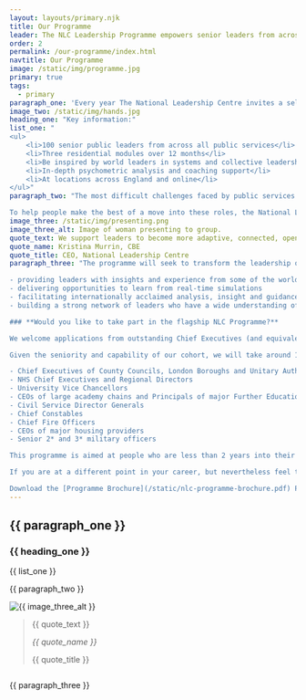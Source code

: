 ```yaml
---
layout: layouts/primary.njk
title: Our Programme
leader: The NLC Leadership Programme empowers senior leaders from across the public sector to work together to realise their potential.
order: 2
permalink: /our-programme/index.html
navtitle: Our Programme
image: /static/img/programme.jpg
primary: true
tags:
  - primary
paragraph_one: 'Every year The National Leadership Centre invites a selection of the UK&rsquo;s most senior leaders from across the spectrum of public services to come together for a challenging, supportive and stretching twelve month development programme.'
image_two: /static/img/hands.jpg
heading_one: "Key information:"
list_one: "
<ul>
	<li>100 senior public leaders from across all public services</li>
	<li>Three residential modules over 12 months</li>
	<li>Be inspired by world leaders in systems and collective leadership</li>
	<li>In-depth psychometric analysis and coaching support</li>
	<li>At locations across England and online</li>
</ul>"
paragraph_two: "The most difficult challenges faced by public services are complex and cross-cutting. People in charge of organisations are trying to achieve strategic outcomes that they can only partly influence. Being accountable for the whole organisation means overseeing a wider range of expertise.

To help people make the best of a move into these roles, the National Leadership Centre is delivering a flagship leadership programme, the first of its kind in bringing together top leaders from across the country."
image_three: /static/img/presenting.png
image_three_alt: Image of woman presenting to group.
quote_text: We support leaders to become more adaptive, connected, open, informed, focused and ethical. In doing so, we are empowering the next generation of leaders to make an even bigger difference to the lives of citizens across the country.
quote_name: Kristina Murrin, CBE
quote_title: CEO, National Leadership Centre
paragraph_three: "The programme will seek to transform the leadership of public services by:

- providing leaders with insights and experience from some of the world’s foremost academics, practitioners and leaders
- delivering opportunities to learn from real-time simulations
- facilitating internationally acclaimed analysis, insight and guidance into participants’ leadership styles and how they can develop and progress
- building a strong network of leaders who have a wide understanding of the work and challenges of their public sector peers

### **Would you like to take part in the flagship NLC Programme?**

We welcome applications from outstanding Chief Executives (and equivalent) of publicly funded organisations delivering public services.

Given the seniority and capability of our cohort, we will take around 100 delegates each year who we expect to be recognised as some of the best leaders in their field or sector. This includes, but is not exclusive to:

- Chief Executives of County Councils, London Boroughs and Unitary Authorities
- NHS Chief Executives and Regional Directors
- University Vice Chancellors
- CEOs of large academy chains and Principals of major Further Education colleges
- Civil Service Director Generals
- Chief Constables
- Chief Fire Officers
- CEOs of major housing providers
- Senior 2* and 3* military officers

This programme is aimed at people who are less than 2 years into their first CEO role.

If you are at a different point in your career, but nevertheless feel that you would benefit from this programme and provide an outstanding return on our investment, we would like to hear from you.

Download the [Programme Brochure](/static/nlc-programme-brochure.pdf) PDF, 2.9MB, 12 pages."
---
```


<div class="leader-bar">
	<div class="container container--sm">
		<h2 class="large-body-text no-margin leader-bar__text">{{ paragraph_one }}</h2>
	</div>
</div>

<div class="image-centralised-text-block">
	<div class="image-centralised-text-block__image" style="background-image: url('{{ image_two }}');"></div>
	<div class="image-centralised-text-block__text">
		<div class="image-centralised-text-block__text__internal">
			<h3 class="h4-style bold">{{ heading_one }}</h3>
			<div class="header-highlight">
				<div class="h3-style">
					{{ list_one }}
				</div>
			</div>
		</div>
	</div>
</div>

<div class="container container--sm dbl-vertical-padding">

{{ paragraph_two }}

</div>

<div class="image-quote-block">
	<div class="container container--wide container--two-col">
		<div class="column">
			<img class="media-full-width" src="{{ image_three }}" alt="{{ image_three_alt }}"/>
		</div>
		<div class="column column--card">
			<blockquote class="image-quote-block__card">
				<p class="large-body-text image-quote-block__quote">{{ quote_text }}</p>
				<footer>
					<cite class="h4-style bold no-margin">{{ quote_name }}</cite>
					<p class="no-margin">{{ quote_title }}</p>
				</footer>
			</blockquote>
		</div>
	</div>
</div>

<div class="container container--sm dbl-vertical-padding">

{{ paragraph_three }}

</div>
